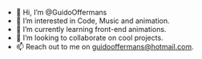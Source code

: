 - 👋 Hi, I’m @GuidoOffermans
- 👀 I’m interested in Code, Music and animation.
- 🌱 I’m currently learning front-end animations.
- 💞️ I’m looking to collaborate on cool projects.
- 📫 Reach out to me on guidooffermans@hotmail.com.

<!---
GuidoOffermans/GuidoOffermans is a ✨ special ✨ repository because its `README.md` (this file) appears on your GitHub profile.
You can click the Preview link to take a look at your changes.
--->

